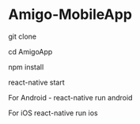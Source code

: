 # Amigo-MobileApp

git clone 

cd AmigoApp

npm install

react-native start

For Android - react-native run android  

For iOS  react-native run ios
